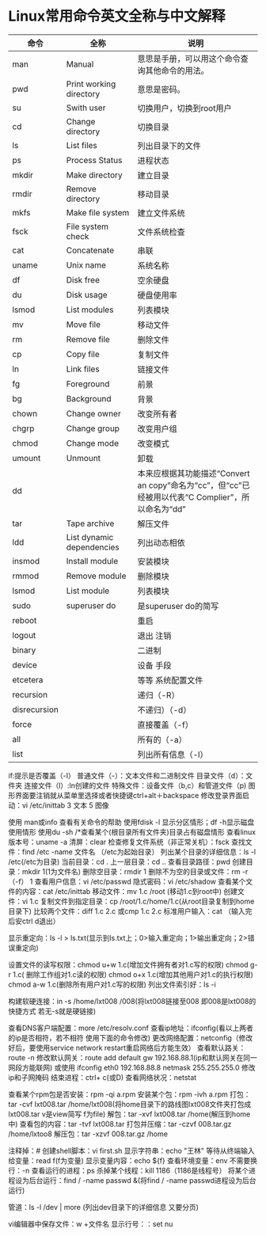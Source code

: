 
# Linux常用命令英文全称与中文解释


| 命令 | 全称 | 说明 |
| --- | --- | --- |
| man | Manual | 意思是手册，可以用这个命令查询其他命令的用法。|
| pwd | Print working directory | 意思是密码。|
| su | Swith user | 切换用户，切换到root用户 |
| cd | Change directory | 切换目录 |
| ls | List files | 列出目录下的文件 |
| ps | Process Status | 进程状态 |
| mkdir | Make directory | 建立目录 |
| rmdir | Remove directory | 移动目录 |
| mkfs | Make file system | 建立文件系统 |
| fsck | File system check | 文件系统检查 |
| cat | Concatenate | 串联 |
| uname | Unix name | 系统名称 |
| df | Disk free | 空余硬盘 |
| du | Disk usage | 硬盘使用率 |
| lsmod | List modules | 列表模块 |
| mv | Move file | 移动文件 |
| rm | Remove file | 删除文件 |
| cp | Copy file | 复制文件 |
| ln | Link files | 链接文件 |
| fg | Foreground | 前景 |
| bg | Background | 背景 |
| chown | Change owner | 改变所有者 | 
| chgrp | Change group | 改变用户组  |
| chmod | Change mode | 改变模式 |
| umount | Unmount | 卸载 |
| dd | | 本来应根据其功能描述“Convert an copy”命名为“cc”，但“cc”已经被用以代表“C Complier”，所以命名为“dd”
| tar | Tape archive | 解压文件 | 
| ldd | List dynamic dependencies | 列出动态相依 | 
| insmod | Install module | 安装模块 |
| rmmod | Remove module | 删除模块  |
| lsmod | List module | 列表模块 |
| sudo | superuser do | 是superuser do的简写  |
| reboot |  | 重启  |
| logout  |  | 退出 注销 | 
| binary  |  | 二进制 | 
| device |  | 设备 手段 | 
| etcetera |  | 等等 系统配置文件 | 
| recursion |  | 递归（-R） | 
| disrecursion |  | 不递归）（-d） | 
| force |  | 直接覆盖（-f） | 
| all |  | 所有的（-a） | 
| list |  | 列出所有信息（-l） | 

if:提示是否覆盖（-I）
普通文件（-）：文本文件和二进制文件
目录文件（d）：文件夹
连接文件（l）:ln创建的文件
特殊文件：设备文件（b,c）和管道文件（p)
图形界面要注销就从菜单里选择或者快捷键ctrl+alt＋backspace
修改登录界面启动：vi /etc/inittab
3 文本 5 图像

使用 man或info 查看有关命令的帮助
使用fdisk -l 显示分区情形；df -h显示磁盘使用情形
使用du -sh /*查看某个(根目录所有文件夹)目录占有磁盘情形
查看linux版本号：uname -a
清屏：clear
检查修复文件系统（非正常关机）：fsck
查找文件：find /etc -name 文件名 （/etc为起始目录）
列出某个目录的详细信息：ls -l /etc(/etc为目录)
当前目录：cd . 上一层目录：cd .. 查看目录路径：pwd
创建目录：mkdir 1(1为文件名)
删除空目录：rmdir 1 删除不为空的目录或文件：rm -r（-f） 1
查看用户信息：vi /etc/passwd
隐式密码：vi /etc/shadow
查看某个文件的内容：cat /etc/inittab
移动文件：mv 1.c /root (移动1.c到root中)
创建文件：vi 1.c
复制文件到指定目录：cp /root/1.c/home/1.c(从root目录复制到home目录下)
比较两个文件：diff 1.c 2.c 或cmp 1.c 2.c
标准用户输入：cat （输入完后安ctrl d退出）

显示重定向：ls -l > ls.txt(显示到ls.txt上；0>输入重定向；1>输出重定向；2>错误重定向)

设置文件的读写权限：chmod u+w 1.c(增加文件拥有者对1.c写的权限)
chmod g-r 1.c( 删除工作组对1.c读的权限)
chmod o+x 1.c(增加其他用户对1.c的执行权限)
chmod a-w 1.c(删除所有用户对1.c写的权限)
列出文件索引好：ls -i

构建软硬连接：in -s /home/lxt008 /008(将lxt008链接至008 即008是lxt008的快捷方式 若无-s就是硬链接)


查看DNS客户端配置：more /etc/resolv.conf
查看ip地址：ifconfig(看以上两者的ip是否相符，若不相符 使用下面的命令修改)
更改网络配置：netconfig（修改好后，要使用service network restart重启网络后方能生效）
查看默认路关：route -n
修改默认网关：route add default gw 192.168.88.1(ip和默认网关在同一网段方能联网)
或使用 ifconfig eth0 192.168.88.8 netmask 255.255.255.0 修改ip和子网掩码
结束进程：ctrl+ c(或D)
查看网络状况：netstat


查看某个rpm包是否安装：rpm -qi a.rpm
安装某个包：rpm -ivh a.rpm
打包：tar -cvf lxt008.tar /home/lxt008(将home目录下的路线图lxt008文件夹打包成lxt008.tar v是view简写 f为file)
解包：tar -xvf lxt008.tar /home(解压到home中)
查看包的内容：tar -tvf lxt008.tar
打包并压缩：tar -czvf 008.tar.gz /home/lxtoo8
解压包：tar -xzvf 008.tar.gz /home


注释掉：#
创建shell脚本：vi first.sh
显示字符串：echo "王林"
等待从终端输入给变量：read f(f为变量)
显示变量内容：echo ${f}
查看环境变量：env
不需要换行：-n
查看运行的进程：ps
杀掉某个线程：kill 1186（1186是线程号）
将某个进程设为后台运行：find / -name passwd &(将find / -name passwd进程设为后台运行)

管道：ls -l /dev | more (列出dev目录下的详细信息 又要分页)

vi编辑器中保存文件：w +文件名
显示行号：：set nu
